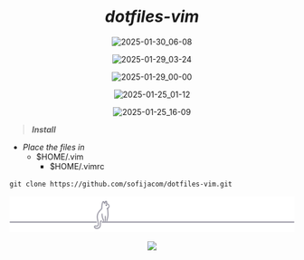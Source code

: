 <div align="center">
  
# *dotfiles-vim*

</div>

<div align="center">
  
![2025-01-30_06-08](https://github.com/user-attachments/assets/ac9b0f5a-175b-4f58-9ac4-4b85df682488)

</div>

<div align="center">
  
![2025-01-29_03-24](https://github.com/user-attachments/assets/75c05359-92cd-463a-8d44-cc011a8e0553)

</div>

<div align="center">
  
![2025-01-29_00-00](https://github.com/user-attachments/assets/c3d03d46-f112-4d0b-9ccb-a5ec92df7361)

</div>

<div align="center">
  
![2025-01-25_01-12](https://github.com/user-attachments/assets/895a809c-5e0f-43d6-a08c-0f6da0da75c1)

</div>

<div align="center">

![2025-01-25_16-09](https://github.com/user-attachments/assets/ea43bfad-ee85-4779-9ecc-a3d72b13fb23)

</div>

</details>

> ***Install***
- *Place the files in*
  - $HOME/.vim
    - $HOME/.vimrc

```
git clone https://github.com/sofijacom/dotfiles-vim.git
```

<p align="center">	
  <img src="https://github.com/sofijacom/sofijacom/blob/49e18fe1d7c2223884efd95af9370dcb84697427/icons_line/gray0_ctp_on_line.svg?sanitize=true" />
</p>

<p align="center">
	<a href="https://github.com/sofijacom/dotfiles-vim/blob/master/LICENSE"><img src="https://img.shields.io/static/v1.svg?style=for-the-badge&label=License&message=MIT&logoColor=d9e0ee&colorA=363a4f&colorB=b7bdf8"/></a>
</p>
